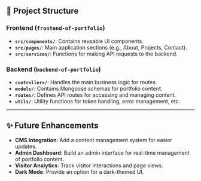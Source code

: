 ## 📂 Project Structure

### Frontend (`frontend-of-portfolio`)
- **`src/components/`**: Contains reusable UI components.
- **`src/pages/`**: Main application sections (e.g., About, Projects, Contact).
- **`src/services/`**: Functions for making API requests to the backend.

### Backend (`backend-of-portfolio`)
- **`controllers/`**: Handles the main business logic for routes.
- **`models/`**: Contains Mongoose schemas for portfolio content.
- **`routes/`**: Defines API routes for accessing and managing content.
- **`utils/`**: Utility functions for token handling, error management, etc.

---

## ✨ Future Enhancements

- **CMS Integration**: Add a content management system for easier updates.
- **Admin Dashboard**: Build an admin interface for real-time management of portfolio content.
- **Visitor Analytics**: Track visitor interactions and page views.
- **Dark Mode**: Provide an option for a dark-themed UI.
